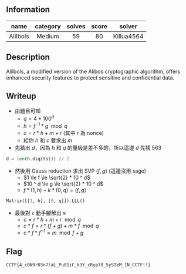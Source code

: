## Information
|   name   | category | solves | score |   solver   |
|:--------:|:--------:|:------:|:-----:|:----------:|
| Alilbols |  Medium  |   59   |  80   | Killua4564 |

## Description
Alilbols, a modified version of the Alibos cryptographic algorithm, offers enhanced security features to protect sensitive and confidential data.

## Writeup
* 由題目可知
  * $q = 4 * 100 ^ d$
  * $h = f ^ {-1} * g \mod{q}$
  * $c = r * h + m + r$ (其中 $r$ 為 nonce)
  * 給你 $h$ 和 $c$ 要求出 $m$
* 先猜出 $d$，因為 $h$ 和 $q$ 的量級是差不多的，所以這邊 $d$ 先猜 $563$
```python
d = len(h.digits()) // 2
```
* 然後用 Gauss reduction 求出 SVP $(f, g)$ (這邊沒用 sage)
  * $1 \le f \le \sqrt{2} * 10 ^ d$
  * $10 ^ d \le g \le \sqrt{2} * 10 ^ d$
  * $f * (1, h) - k * (0, q) = (f, g)$
```python
Matrix([[1, h], [0, q]]).LLL()
```
* 最後對 `c` 動手腳解出 `m`
  * $c = r * h + m + r \mod{q}$
  * $c * f = r * (f + g) + m * f \mod{q}$
  * $c * f * f ^ {-1} = m \mod{f + g}$

## Flag
`CCTF{4_c0N9rU3n7!aL_Pu81iC_k3Y_cRyp70_5ySTeM_1N_CCTF!!}`
